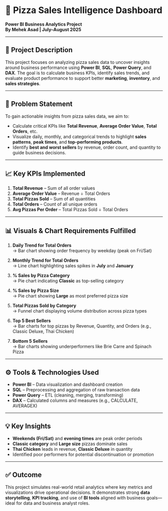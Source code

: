 
# 🍕 Pizza Sales Intelligence Dashboard  
**Power BI Business Analytics Project**  
**By Mehek Asad | July–August 2025**

---

## 📌 Project Description

This project focuses on analyzing pizza sales data to uncover insights around business performance using **Power BI**, **SQL**, **Power Query**, and **DAX**. The goal is to calculate business KPIs, identify sales trends, and evaluate product performance to support better **marketing**, **inventory**, and **sales strategies**.

---

## 🧩 Problem Statement

To gain actionable insights from pizza sales data, we aim to:

- Calculate critical KPIs like **Total Revenue**, **Average Order Value**, **Total Orders**, etc.
- Visualize daily, monthly, and categorical trends to highlight **sales patterns**, **peak times**, and **top-performing products**.
- Identify **best and worst sellers** by revenue, order count, and quantity to guide business decisions.

---

## 📈 Key KPIs Implemented

1. **Total Revenue** – Sum of all order values  
2. **Average Order Value** – Revenue ÷ Total Orders  
3. **Total Pizzas Sold** – Sum of all quantities  
4. **Total Orders** – Count of all unique orders  
5. **Avg Pizzas Per Order** – Total Pizzas Sold ÷ Total Orders  

---

## 📊 Visuals & Chart Requirements Fulfilled

1. **Daily Trend for Total Orders**  
   → Bar chart showing order frequency by weekday (peak on Fri/Sat)

2. **Monthly Trend for Total Orders**  
   → Line chart highlighting sales spikes in **July** and **January**

3. **% Sales by Pizza Category**  
   → Pie chart indicating **Classic** as top-selling category

4. **% Sales by Pizza Size**  
   → Pie chart showing **Large** as most preferred pizza size

5. **Total Pizzas Sold by Category**  
   → Funnel chart displaying volume distribution across pizza types

6. **Top 5 Best Sellers**  
   → Bar charts for top pizzas by Revenue, Quantity, and Orders (e.g., Classic Deluxe, Thai Chicken)

7. **Bottom 5 Sellers**  
   → Bar charts showing underperformers like Brie Carre and Spinach Pizza

---

## ⚙️ Tools & Technologies Used

- **Power BI** – Data visualization and dashboard creation  
- **SQL** – Preprocessing and aggregation of raw transaction data  
- **Power Query** – ETL (cleaning, merging, transforming)  
- **DAX** – Calculated columns and measures (e.g., CALCULATE, AVERAGEX)

---

## 💡 Key Insights

- **Weekends (Fri/Sat)** and **evening times** are peak order periods  
- **Classic category** and **Large size** pizzas dominate sales  
- **Thai Chicken** leads in revenue, **Classic Deluxe** in quantity  
- Identified poor performers for potential discontinuation or promotion  

---

## ✅ Outcome

This project simulates real-world retail analytics where key metrics and visualizations drive operational decisions. It demonstrates strong **data storytelling**, **KPI tracking**, and use of **BI tools** aligned with business goals—ideal for data and business analyst roles.
